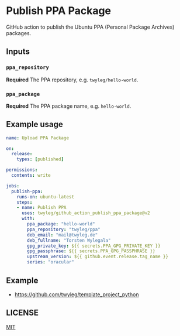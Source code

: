 # Publish PPA Package

GitHub action to publish the Ubuntu PPA (Personal Package Archives) packages.

## Inputs

### `ppa_repository`
**Required** The PPA repository, e.g. `twyleg/hello-world`.

### `ppa_package`
**Required** The PPA package name, e.g. `hello-world`.


## Example usage

```yaml
name: Upload PPA Package

on:
  release:
    types: [published]

permissions:
  contents: write

jobs:
  publish-ppa:
    runs-on: ubuntu-latest
    steps:
    - name: Publish PPA
      uses: twyleg/github_action_publish_ppa_package@v2
      with:
        ppa_package: "hello-world"
        ppa_repository: "twyleg/ppa"
        deb_email: "mail@twyleg.de"
        deb_fullname: "Torsten Wylegala"
        gpg_private_key: ${{ secrets.PPA_GPG_PRIVATE_KEY }}
        gpg_passphrase: ${{ secrets.PPA_GPG_PASSPHRASE }}
        upstream_version: ${{ github.event.release.tag_name }}
        series: "oracular"
```

## Example

- https://github.com/twyleg/template_project_python


## LICENSE

[MIT](./LICENSE)
